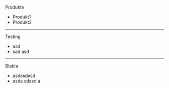 Produkte
- Produkt1
- Produkt2

---
Testing
- asd 
- sad asd

---
Blabla
- asdasdasd
- asda sdasd a

